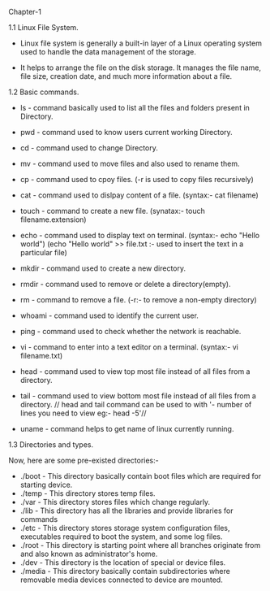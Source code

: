 Chapter-1

1.1 Linux File System.

 
 * Linux file system is generally a built-in layer of a Linux operating system used to handle the data management of the storage.  

 * It helps to arrange the file on the disk storage. It manages the file name, file size, creation date, and much more information about a file.

1.2 Basic commands.

   * ls - command basically used to list all the files and folders present in Directory.
  
   * pwd - command used to know users current working Directory.

   * cd - command used to change Directory.

   * mv - command used to move files and also used to rename them.

   * cp - command used to cpoy files.
         (-r is used to copy files recursively)

   * cat - command used to dislpay content of a file.
          (syntax:- cat filename)

   * touch - command to create a new file.
           (synatax:- touch filename.extension)

   * echo - command used to display text on terminal.
           (syntax:- echo "Hello world")
           (echo "Hello world" >> file.txt :- used to insert the text in a particular file)

   * mkdir - command used to create a new directory.

   * rmdir - command used to remove or delete a directory(empty).

   * rm - command to remove a file.
         (-r:- to remove a non-empty directory)

   * whoami - command used to identify the current user.
 
   * ping - command used to check whether the network is reachable.
  
   * vi - command to enter into a text editor on a terminal.
         (syntax:- vi filename.txt)

   * head - command used to view top most file  instead of all files from a directory.
    
   * tail - command used to view bottom most file instead of all files from a directory.
           // head and tail command can be used to with '- number of lines you need to view eg:- head -5'//

   * uname - command helps to get name of linux currently running. 


1.3 Directories and types.

   Now, here are some pre-existed directories:-
  
   * ./boot - This directory basically contain boot files which are required for starting device.
   * ./temp - This directory stores temp files.
   * ./var -  This directory stores files which change regularly.
   * ./lib -  This directory has all the libraries and provide libraries for commands
   * ./etc -  This directory stores storage system configuration files, executables required to boot the system, and some log files.
   * ./root - This directory is starting point where all branches originate from and also known as administrator's home.
   * ./dev -  This directory  is the location of special or device files.
   * ./media - This directory basically contain subdirectories where removable media devices connected to device are mounted.



